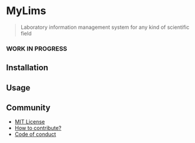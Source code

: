 # MyLims
> Laboratory information management system for any kind of scientific field

### WORK IN PROGRESS

## Installation


## Usage


## Community
* [MIT License](.LICENSE)
* [How to contribute?](CONTRIBUTING.md)
* [Code of conduct](CODE_OF_CONDUCT.md)

